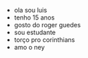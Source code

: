 -  ola sou luis
-  tenho 15 anos
-  gosto do roger guedes
-  sou estudante
-  torço pro corinthians
-  amo o ney
<!---
luisinde/luisinde is a ✨ special ✨ repository because its `README.md` (this file) appears on your GitHub profile.
You can click the Preview link to take a look at your changes.
--->
